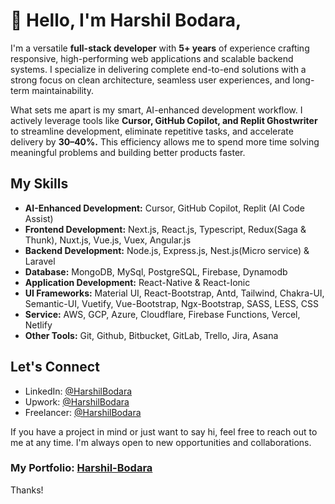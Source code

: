 # 👋 Hello, I'm Harshil Bodara,

I'm a versatile **full-stack developer** with **5+ years** of experience crafting responsive, high-performing web applications and scalable backend systems. I specialize in delivering complete end-to-end solutions with a strong focus on clean architecture, seamless user experiences, and long-term maintainability.

What sets me apart is my smart, AI-enhanced development workflow. I actively leverage tools like **Cursor, GitHub Copilot, and Replit Ghostwriter** to streamline development, eliminate repetitive tasks, and accelerate delivery by **30–40%.** This efficiency allows me to spend more time solving meaningful problems and building better products faster.

## My Skills
- **AI-Enhanced Development:** Cursor, GitHub Copilot, Replit (AI Code Assist)
- **Frontend Development:** Next.js, React.js, Typescript, Redux(Saga & Thunk), Nuxt.js, Vue.js, Vuex, Angular.js
- **Backend Development:** Node.js, Express.js, Nest.js(Micro service) & Laravel
- **Database:** MongoDB, MySql, PostgreSQL, Firebase, Dynamodb
- **Application Development:** React-Native & React-Ionic
- **UI Frameworks:** Material UI, React-Bootstrap, Antd, Tailwind, Chakra-UI, Semantic-UI, Vuetify, Vue-Bootstrap, Ngx-Bootstrap, SASS, LESS, CSS 
- **Service:** AWS, GCP, Azure, Cloudflare, Firebase Functions, Vercel, Netlify 
- **Other Tools:** Git, Github, Bitbucket, GitLab, Trello, Jira, Asana

## Let's Connect

- LinkedIn: [@HarshilBodara](https://www.linkedin.com/in/harshil-bodara)
- Upwork: [@HarshilBodara](https://www.upwork.com/freelancers/~01b6035f3afbab325e)
- Freelancer: [@HarshilBodara](https://www.freelancer.com/u/harshilbodara23)

If you have a project in mind or just want to say hi, feel free to reach out to me at any time. I'm always open to new opportunities and collaborations.

### My Portfolio:  [Harshil-Bodara](http://harshil-bodara.netlify.app)

Thanks!
